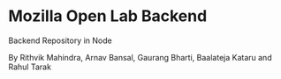 # Mozilla Open Lab Backend

Backend Repository in Node

By Rithvik Mahindra, Arnav Bansal, Gaurang Bharti, Baalateja Kataru and Rahul Tarak
